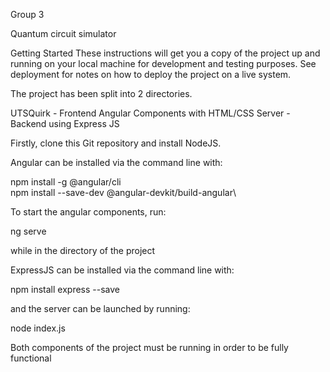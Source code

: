 Group 3

Quantum circuit simulator

Getting Started
These instructions will get you a copy of the project up and running on your local machine for development and testing purposes. See deployment for notes on how to deploy the project on a live system.

The project has been split into 2 directories.

UTSQuirk - Frontend Angular Components with HTML/CSS
Server - Backend using Express JS

Firstly, clone this Git repository and install NodeJS.

Angular can be installed via the command line with:

npm install -g @angular/cli\
npm install --save-dev @angular-devkit/build-angular\

To start the angular components, run:

ng serve

while in the directory of the project

ExpressJS can be installed via the command line with:

npm install express --save

and the server can be launched by running:

node index.js

Both components of the project must be running in order to be fully functional

